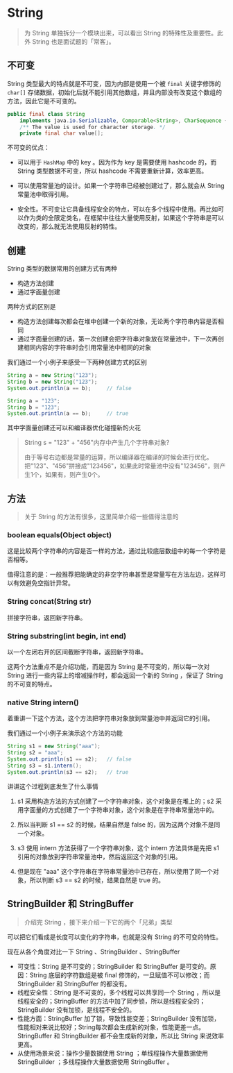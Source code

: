 # String

> 为 String 单独拆分一个模块出来，可以看出 String 的特殊性及重要性。此外 String 也是面试题的「常客」。

## 不可变

String 类型最大的特点就是不可变，因为内部是使用一个被 `final` 关键字修饰的 `char[]` 存储数据，初始化后就不能引用其他数组，并且内部没有改变这个数组的方法，因此它是不可变的。

```java
public final class String
    implements java.io.Serializable, Comparable<String>, CharSequence {
    /** The value is used for character storage. */
    private final char value[];
```

不可变的优点：

- 可以用于 `HashMap` 中的 key 。因为作为 key 是需要使用 hashcode 的，而 String 类型数据不可变，所以 hashcode 不需要重新计算，效率更高。
- 可以使用常量池的设计。如果一个字符串已经被创建过了，那么就会从 String 常量池中取得引用。

- 安全性。不可变让它具备线程安全的特点，可以在多个线程中使用。再比如可以作为类的全限定类名，在框架中往往大量使用反射，如果这个字符串是可以改变的，那么就无法使用反射的特性。



## 创建

String 类型的数据常用的创建方式有两种

- 构造方法创建
- 通过字面量创建

两种方式的区别是

- 构造方法创建每次都会在堆中创建一个新的对象，无论两个字符串内容是否相同
- 通过字面量创建的话，第一次创建会把字符串对象放在常量池中，下一次再创建相同内容的字符串时会引用常量池中相同的对象

我们通过一个小例子来感受一下两种创建方式的区别

```java
String a = new String("123");
String b = new String("123");
System.out.println(a == b);		// false

String a = "123";
String b = "123";
System.out.println(a == b);		// true
```

其中字面量创建还可以和编译器优化碰撞新的火花

> String s = "123" + "456"内存中产生几个字符串对象?
>
> 由于等号右边都是常量的运算，所以编译器在编译的时候会进行优化。把"123"、"456"拼接成"123456"，如果此时常量池中没有"123456"，则产生1个，如果有，则产生0个。



## 方法

> 关于 String 的方法有很多，这里简单介绍一些值得注意的

### boolean equals(Object object)

这是比较两个字符串的内容是否一样的方法，通过比较底层数组中的每一个字符是否相等。

值得注意的是：一般推荐把能确定的非空字符串甚至是常量写在方法左边，这样可以有效避免空指针异常。

### String concat(String str)

拼接字符串，返回新字符串。

### String substring(int begin, int end)

以一个左闭右开的区间截断字符串，返回新字符串。

这两个方法重点不是介绍功能，而是因为 String 是不可变的，所以每一次对 String 进行一些内容上的增减操作时，都会返回一个新的 String ，保证了 String 的不可变的特点。

### native String intern()

着重讲一下这个方法，这个方法把字符串对象放到常量池中并返回它的引用。

我们通过一个小例子来演示这个方法的功能

```java
String s1 = new String("aaa");
String s2 = "aaa";
System.out.println(s1 == s2);	// false
String s3 = s1.intern();
System.out.println(s3 == s2);  	// true
```

讲讲这个过程到底发生了什么事情

1. s1 采用构造方法的方式创建了一个字符串对象，这个对象是在堆上的；s2 采用字面量的方式创建了一个字符串对象，这个对象是在字符串常量池中的。

2. 所以当判断 s1 == s2 的时候，结果自然是 false 的，因为这两个对象不是同一个对象。
3. s3 使用 intern 方法获得了一个字符串对象，这个 intern 方法具体是先把 s1 引用的对象放到字符串常量池中，然后返回这个对象的引用。
4. 但是现在 "aaa" 这个字符串在字符串常量池中已存在，所以使用了同一个对象，所以判断 s3 == s2 的时候，结果自然是 true 的。



## StringBuilder 和 StringBuffer

> 介绍完 String ，接下来介绍一下它的两个「兄弟」类型

可以把它们看成是长度可以变化的字符串，也就是没有 String 的不可变的特性。

现在从各个角度对比一下 String 、StringBuilder 、StringBuffer

- 可变性：String 是不可变的；StringBuilder 和 StringBuffer 是可变的。原因：String 底层的字符数组是被 final 修饰的，一旦赋值不可以修改；而 StringBuilder 和 StringBuffer 的都没有。
- 线程安全性：String 是不可变的，多个线程可以共享同一个 String ，所以是线程安全的；StringBuffer 的方法中加了同步锁，所以是线程安全的；StringBuilder 没有加锁，是线程不安全的。
- 性能方面：StringBuffer 加了锁，导致性能变差；StringBuilder 没有加锁，性能相对来说比较好；String每次都会生成新的对象，性能更差一点。StringBuffer 和 StringBuilder 都不会生成新的对象，所以比 String 来说效率更高。
- 从使用场景来说：操作少量数据使用 String ；单线程操作大量数据使用 StringBuilder ；多线程操作大量数据使用 StringBuffer 。